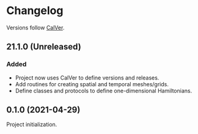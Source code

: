 # Changelog

Versions follow [CalVer](https://calver.org).

## 21.1.0 (Unreleased)

### Added

- Project now uses CalVer to define versions and releases.
- Add routines for creating spatial and temporal meshes/grids.
- Define classes and protocols to define one-dimensional Hamiltonians.

## 0.1.0 (2021-04-29)

Project initialization.
